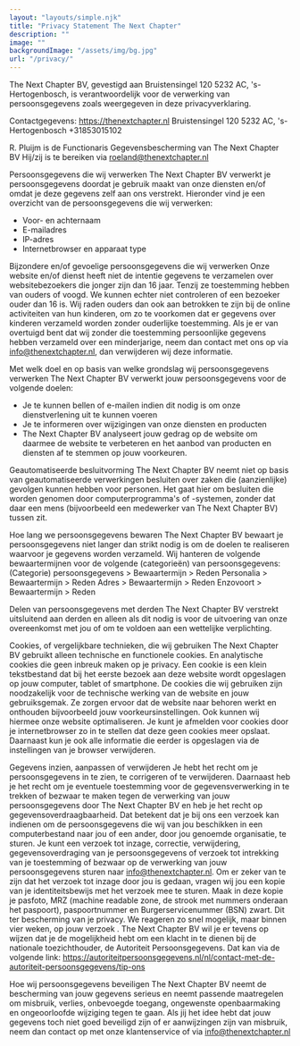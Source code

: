 ```yaml
---
layout: "layouts/simple.njk"
title: "Privacy Statement The Next Chapter"
description: ""
image: ""
backgroundImage: "/assets/img/bg.jpg"
url: "/privacy/"
---
```


The Next Chapter BV, gevestigd aan Bruistensingel 120 5232 AC, 's-Hertogenbosch, is verantwoordelijk voor de verwerking van persoonsgegevens zoals weergegeven in deze privacyverklaring.

Contactgegevens:
https://thenextchapter.nl
Bruistensingel 120 5232 AC, 's-Hertogenbosch
+31853015102

R. Pluijm is de Functionaris Gegevensbescherming van The Next Chapter BV Hij/zij is te bereiken via roeland@thenextchapter.nl

Persoonsgegevens die wij verwerken
The Next Chapter BV verwerkt je persoonsgegevens doordat je gebruik maakt van onze diensten en/of omdat je deze gegevens zelf aan ons verstrekt. Hieronder vind je een overzicht van de persoonsgegevens die wij verwerken:
- Voor- en achternaam
- E-mailadres
- IP-adres
- Internetbrowser en apparaat type

Bijzondere en/of gevoelige persoonsgegevens die wij verwerken
Onze website en/of dienst heeft niet de intentie gegevens te verzamelen over websitebezoekers die jonger zijn dan 16 jaar. Tenzij ze toestemming hebben van ouders of voogd. We kunnen echter niet controleren of een bezoeker ouder dan 16 is. Wij raden ouders dan ook aan betrokken te zijn bij de online activiteiten van hun kinderen, om zo te voorkomen dat er gegevens over kinderen verzameld worden zonder ouderlijke toestemming. Als je er van overtuigd bent dat wij zonder die toestemming persoonlijke gegevens hebben verzameld over een minderjarige, neem dan contact met ons op via info@thenextchapter.nl, dan verwijderen wij deze informatie.

Met welk doel en op basis van welke grondslag wij persoonsgegevens verwerken
The Next Chapter BV verwerkt jouw persoonsgegevens voor de volgende doelen:
- Je te kunnen bellen of e-mailen indien dit nodig is om onze dienstverlening uit te kunnen voeren
- Je te informeren over wijzigingen van onze diensten en producten
- The Next Chapter BV analyseert jouw gedrag op de website om daarmee de website te verbeteren en het aanbod van producten en diensten af te stemmen op jouw voorkeuren.

Geautomatiseerde besluitvorming
The Next Chapter BV neemt niet op basis van geautomatiseerde verwerkingen besluiten over zaken die (aanzienlijke) gevolgen kunnen hebben voor personen. Het gaat hier om besluiten die worden genomen door computerprogramma's of -systemen, zonder dat daar een mens (bijvoorbeeld een medewerker van The Next Chapter BV) tussen zit. 

Hoe lang we persoonsgegevens bewaren
The Next Chapter BV bewaart je persoonsgegevens niet langer dan strikt nodig is om de doelen te realiseren waarvoor je gegevens worden verzameld. Wij hanteren de volgende bewaartermijnen voor de volgende (categorieën) van persoonsgegevens: (Categorie) persoonsgegevens > Bewaartermijn > Reden Personalia > Bewaartermijn > Reden Adres > Bewaartermijn > Reden Enzovoort > Bewaartermijn > Reden 

Delen van persoonsgegevens met derden
The Next Chapter BV verstrekt uitsluitend aan derden en alleen als dit nodig is voor de uitvoering van onze overeenkomst met jou of om te voldoen aan een wettelijke verplichting.

Cookies, of vergelijkbare technieken, die wij gebruiken
The Next Chapter BV gebruikt alleen technische en functionele cookies. En analytische cookies die geen inbreuk maken op je privacy. Een cookie is een klein tekstbestand dat bij het eerste bezoek aan deze website wordt opgeslagen op jouw computer, tablet of smartphone. De cookies die wij gebruiken zijn noodzakelijk voor de technische werking van de website en jouw gebruiksgemak. Ze zorgen ervoor dat de website naar behoren werkt en onthouden bijvoorbeeld jouw voorkeursinstellingen. Ook kunnen wij hiermee onze website optimaliseren. Je kunt je afmelden voor cookies door je internetbrowser zo in te stellen dat deze geen cookies meer opslaat. Daarnaast kun je ook alle informatie die eerder is opgeslagen via de instellingen van je browser verwijderen. 

Gegevens inzien, aanpassen of verwijderen
Je hebt het recht om je persoonsgegevens in te zien, te corrigeren of te verwijderen. Daarnaast heb je het recht om je eventuele toestemming voor de gegevensverwerking in te trekken of bezwaar te maken tegen de verwerking van jouw persoonsgegevens door The Next Chapter BV en heb je het recht op gegevensoverdraagbaarheid. Dat betekent dat je bij ons een verzoek kan indienen om de persoonsgegevens die wij van jou beschikken in een computerbestand naar jou of een ander, door jou genoemde organisatie, te sturen. Je kunt een verzoek tot inzage, correctie, verwijdering, gegevensoverdraging van je persoonsgegevens of verzoek tot intrekking van je toestemming of bezwaar op de verwerking van jouw persoonsgegevens sturen naar info@thenextchapter.nl. Om er zeker van te zijn dat het verzoek tot inzage door jou is gedaan, vragen wij jou een kopie van je identiteitsbewijs met het verzoek mee te sturen. Maak in deze kopie je pasfoto, MRZ (machine readable zone, de strook met nummers onderaan het paspoort), paspoortnummer en Burgerservicenummer (BSN) zwart. Dit ter bescherming van je privacy. We reageren zo snel mogelijk, maar binnen vier weken, op jouw verzoek . The Next Chapter BV wil je er tevens op wijzen dat je de mogelijkheid hebt om een klacht in te dienen bij de nationale toezichthouder, de Autoriteit Persoonsgegevens. Dat kan via de volgende link:
https://autoriteitpersoonsgegevens.nl/nl/contact-met-de-autoriteit-persoonsgegevens/tip-ons

Hoe wij persoonsgegevens beveiligen
The Next Chapter BV neemt de bescherming van jouw gegevens serieus en neemt passende maatregelen om misbruik, verlies, onbevoegde toegang, ongewenste openbaarmaking en ongeoorloofde wijziging tegen te gaan. Als jij het idee hebt dat jouw gegevens toch niet goed beveiligd zijn of er aanwijzingen zijn van misbruik, neem dan contact op met onze klantenservice of via info@thenextchapter.nl